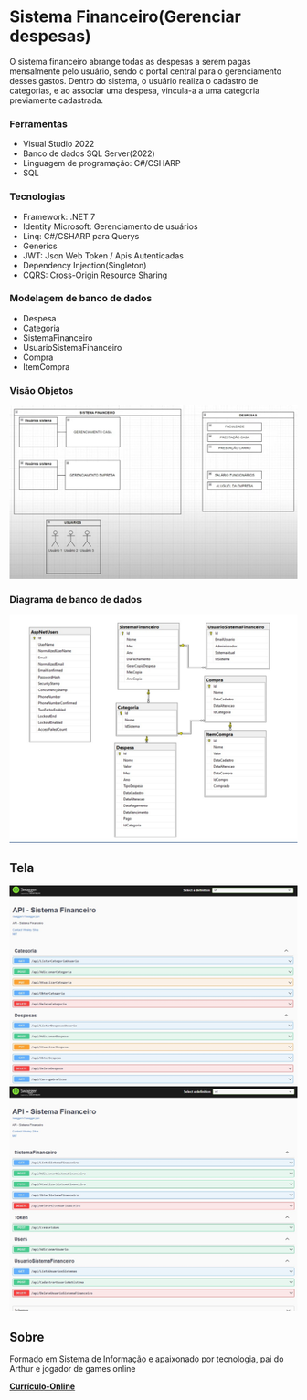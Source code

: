 # Sistema Financeiro(Gerenciar despesas)

O sistema financeiro abrange todas as despesas a serem pagas mensalmente pelo usuário, sendo o portal central para o gerenciamento desses gastos. Dentro do sistema, o usuário realiza o cadastro de categorias, e ao associar uma despesa, vincula-a a uma categoria previamente cadastrada.

### Ferramentas
- Visual Studio 2022
- Banco de dados SQL Server(2022)
- Linguagem de programação: C#/CSHARP
- SQL
  
### Tecnologias
- Framework: .NET 7
- Identity Microsoft: Gerenciamento de usuários
- Linq: C#/CSHARP para Querys
- Generics
- JWT: Json Web Token / Apis Autenticadas
- Dependency Injection(Singleton)
- CQRS: Cross-Origin Resource Sharing

### Modelagem de banco de dados
- Despesa
- Categoria
- SistemaFinanceiro
-	UsuarioSistemaFinanceiro
- Compra
- ItemCompra

### Visão Objetos
  ![Tela](https://github.com/Wesley-Silva/Financeiro-API/blob/master/WebApi/Imagens/Visao-objetos.jpg)

### Diagrama de banco de dados
  ![Tela](https://github.com/Wesley-Silva/Financeiro-API/blob/master/WebApi/Imagens/Tabelas-armazenamento.jpg)


## Tela
  ![Tela](https://github.com/Wesley-Silva/Financeiro-API/blob/master/WebApi/Imagens/webapi-01.jpg)
  ![Tela](https://github.com/Wesley-Silva/Financeiro-API/blob/master/WebApi/Imagens/webapi.jpg)

## Sobre

Formado em Sistema de Informação e apaixonado por tecnologia, pai do Arthur e jogador de games online

**[Currículo-Online](https://wesleysilva.netlify.app/?target=_blank)**
